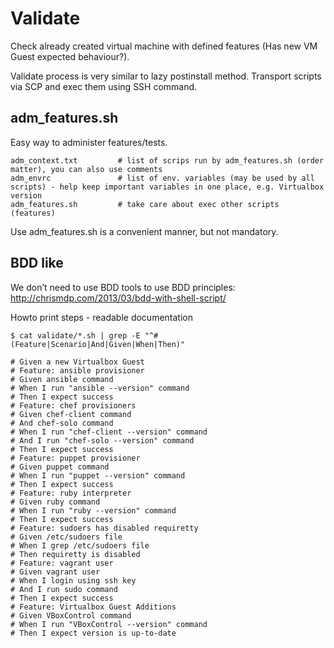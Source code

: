 # Validate

Check already created virtual machine with defined features (Has new VM Guest expected behaviour?).

Validate process is very similar to lazy postinstall method. Transport scripts via SCP and exec them using SSH command.

## adm_features.sh

Easy way to administer features/tests.
```
adm_context.txt         # list of scrips run by adm_features.sh (order matter), you can also use comments
adm_envrc               # list of env. variables (may be used by all scripts) - help keep important variables in one place, e.g. Virtualbox version
adm_features.sh         # take care about exec other scripts (features)
```

Use adm_features.sh is a convenient manner, but not mandatory.

## BDD like

We don’t need to use BDD tools to use BDD principles: http://chrismdp.com/2013/03/bdd-with-shell-script/

Howto print steps - readable documentation
```
$ cat validate/*.sh | grep -E "^# (Feature|Scenario|And|Given|When|Then)"

# Given a new Virtualbox Guest
# Feature: ansible provisioner
# Given ansible command
# When I run "ansible --version" command
# Then I expect success
# Feature: chef provisioners
# Given chef-client command
# And chef-solo command
# When I run "chef-client --version" command
# And I run "chef-solo --version" command
# Then I expect success
# Feature: puppet provisioner
# Given puppet command
# When I run "puppet --version" command
# Then I expect success
# Feature: ruby interpreter
# Given ruby command
# When I run "ruby --version" command
# Then I expect success
# Feature: sudoers has disabled requiretty
# Given /etc/sudoers file
# When I grep /etc/sudoers file 
# Then requiretty is disabled
# Feature: vagrant user
# Given vagrant user
# When I login using ssh key
# And I run sudo command
# Then I expect success
# Feature: Virtualbox Guest Additions
# Given VBoxControl command
# When I run "VBoxControl --version" command
# Then I expect version is up-to-date
```

